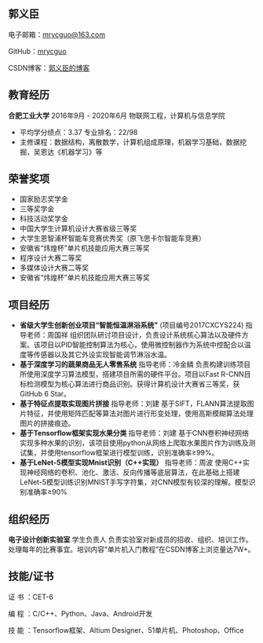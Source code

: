## 郭义臣
电子邮箱：mrycguo@163.com

GitHub：[mrycguo]( https://github.com/mrycguo)  

CSDN博客：[郭义臣的博客](https://blog.csdn.net/qq_19799765)

## 教育经历
**合肥工业大学**  2016年9月 - 2020年6月
物联网工程，计算机与信息学院

-  平均学分绩点：3.37  专业排名：22/98
-  主修课程：数据结构，离散数学，计算机组成原理，机器学习基础，数据挖掘，吴恩达《机器学习》等
## 荣誉奖项
- 国家励志奖学金 
- 三等奖学金
- 科技活动奖学金
- 中国大学生计算机设计大赛省级三等奖
- 大学生恩智浦杯智能车竞赛优秀奖（原飞思卡尔智能车竞赛）
- 安徽省“炜煌杯”单片机技能应用大赛三等奖
- 程序设计大赛二等奖
- 多媒体设计大赛二等奖
- 安徽省“炜煌杯”单片机技能应用大赛三等奖
## 项目经历
- **省级大学生创新创业项目“智能恒温淋浴系统”**  (项目编号2017CXCYS224)   指导老师：周国祥
组织团队研讨项目设计，负责设计系统核心算法以及硬件方案。该项目以PID智能控制算法为核心，使用微控制器作为系统中控配合以温度等传感器以及其它外设实现智能调节淋浴水温。
- **基于深度学习的蔬果商品无人零售系统**  指导老师：冷金鳞
负责构建训练项目所使用深度学习算法模型，搭建项目所需的硬件平台。项目以Fast R-CNN目标检测模型为核心算法进行商品识别。获得计算机设计大赛省三等奖，获GitHub 6 Star。
- **基于特征点提取实现图片拼接**  指导老师：刘建
基于SIFT，FLANN算法提取图片特征，并使用矩阵匹配等算法对图片进行形变处理，使用高斯模糊算法处理图片的拼接痕迹。
- **基于Tensorflow框架实现水果分类**  指导老师：刘建
基于CNN卷积神经网络实现多种水果的识别，该项目使用python从网络上爬取水果图片作为训练及测试集，并使用tensorflow框架进行模型训练，识别准确率≥99%。
- **基于LeNet-5模型实现Mnist识别（C++实现）**  指导老师：周波
使用C++实现神经网络的卷积、池化、激活、反向传播等底层算法，在此基础上搭建LeNet-5模型训练识别MNIST手写字符集，对CNN模型有较深的理解。模型识别准确率≥90%

## 组织经历
**电子设计创新实验室** 学生负责人
负责实验室对新成员的招收、组织、培训工作。处理每年的比赛事宜。培训内容“单片机入门教程”在CSDN博客上浏览量达7W+。

## **技能/证书**

证  书  ：CET-6

编  程  ：C/C++、Python、Java、Android开发

技  能  ：Tensorflow框架、Altium Designer、51单片机、Photoshop、Office



